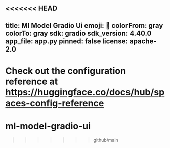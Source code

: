 <<<<<<< HEAD
---
title: Ml Model Gradio Ui
emoji: 🦀
colorFrom: gray
colorTo: gray
sdk: gradio
sdk_version: 4.40.0
app_file: app.py
pinned: false
license: apache-2.0
---

Check out the configuration reference at https://huggingface.co/docs/hub/spaces-config-reference
=======
# ml-model-gradio-ui
>>>>>>> github/main
